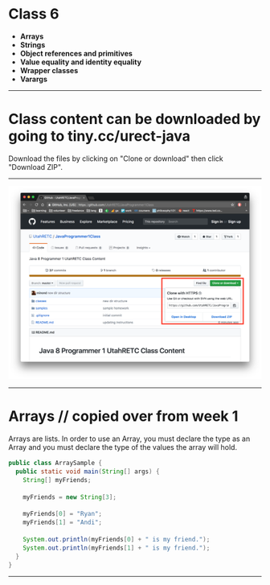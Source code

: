 <!--
$theme: default
page_number: true
footer: Java Class - Class 6
-->

# Class 6

- **Arrays**
- **Strings**
- **Object references and primitives**
- **Value equality and identity equality**
- **Wrapper classes**
- **Varargs**

-----------------------------------------------------------------------------

# Class content can be downloaded by going to tiny.cc/urect-java

Download the files by clicking on "Clone or download" then click "Download ZIP".

-----------------------------------------------------------------------------

![Github Download](../class_01/assets/downloading-the-repo.png)

-----------------------------------------------------------------------------

# Arrays // copied over from week 1

Arrays are lists. In order to use an Array, you must declare the type as an Array and you must declare the type of the values the array will hold.

```java
public class ArraySample {
  public static void main(String[] args) {
    String[] myFriends;

    myFriends = new String[3];

    myFriends[0] = "Ryan";
    myFriends[1] = "Andi";

    System.out.println(myFriends[0] + " is my friend.");
    System.out.println(myFriends[1] + " is my friend.");
  }
}
```

-----------------------------------------------------------------------------



